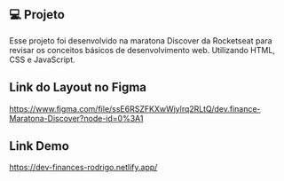 ## 💻 Projeto

Esse projeto foi desenvolvido na maratona Discover da Rocketseat para revisar os conceitos básicos de desenvolvimento web.
Utilizando HTML, CSS e JavaScript.

## Link do Layout no Figma

https://www.figma.com/file/ssE6RSZFKXwWjylrq2RLtQ/dev.finance-Maratona-Discover?node-id=0%3A1

## Link Demo

https://dev-finances-rodrigo.netlify.app/
